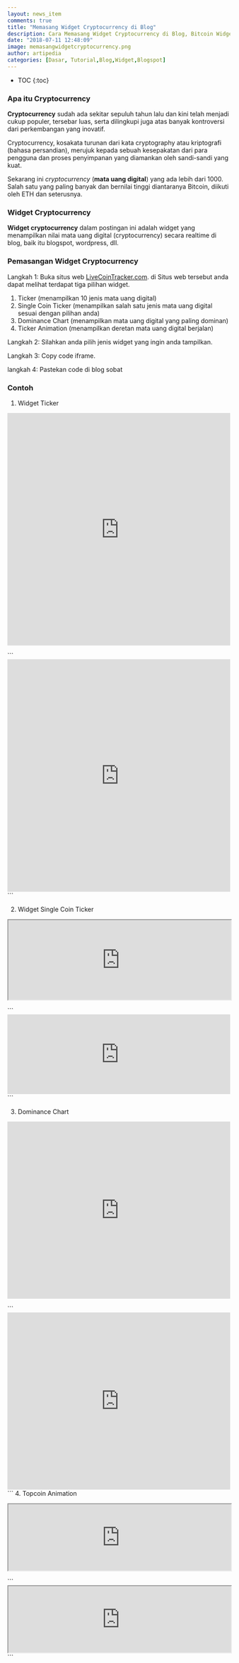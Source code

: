 ```yaml
---
layout: news_item
comments: true
title: "Memasang Widget Cryptocurrency di Blog"
description: Cara Memasang Widget Cryptocurrency di Blog, Bitcoin Widget, ETH, BCH dan cryptocurrency lainnya.
date: "2018-07-11 12:48:09"
image: memasangwidgetcryptocurrency.png
author: artipedia
categories: [Dasar, Tutorial,Blog,Widget,Blogspot]
---
```

* TOC
{:toc}

### Apa itu Cryptocurrency
**Cryptocurrency** sudah ada sekitar sepuluh tahun lalu dan kini telah menjadi cukup populer, tersebar luas, serta dilingkupi juga atas banyak kontroversi dari perkembangan yang inovatif.

Cryptocurrency, kosakata turunan dari kata cryptography atau kriptografi (bahasa persandian), merujuk kepada sebuah kesepakatan dari para pengguna dan proses penyimpanan yang diamankan oleh sandi-sandi yang kuat.

Sekarang ini *cryptocurrency* (**mata uang digital**) yang ada lebih dari 1000. Salah satu yang paling banyak dan bernilai tinggi diantaranya Bitcoin, diikuti oleh ETH dan seterusnya. 

### Widget Cryptocurrency
**Widget cryptocurrency** dalam postingan ini adalah widget yang menampilkan nilai mata uang digital (cryptocurrency) secara realtime di blog, baik itu blogspot, wordpress, dll.

### Pemasangan Widget Cryptocurrency

Langkah 1: Buka situs web [LiveCoinTracker.com](https://livecointrackers.com/en/cryptocurrency-widgets "Widget Cryptocurreny"). di Situs web tersebut anda dapat melihat terdapat tiga pilihan widget.
1. Ticker (menampilkan 10 jenis mata uang digital)
2. Single Coin Ticker (menampilkan salah satu jenis mata uang digital sesuai dengan pilihan anda)
3. Dominance Chart (menampilkan mata uang digital yang paling dominan)
4. Ticker Animation (menampilkan deretan mata uang digital berjalan)

Langkah 2: Silahkan anda pilih jenis widget yang ingin anda tampilkan.

Langkah 3: Copy code iframe.

langkah 4: Pastekan code di blog sobat 

### Contoh
1. Widget Ticker
<p>
<iframe src="https://livecointrackers.com/en/widget/ticker?hcolor=000000&tcolor=ffffff" style="width: 100%; overflow: hidden;scroll-behavior: unset;height: 525px;border: unset;"></iframe></p>
```
<iframe src="https://livecointrackers.com/en/widget/ticker?hcolor=000000&tcolor=ffffff" style="width: 100%; overflow: hidden;scroll-behavior: unset;height: 525px;border: unset;"></iframe>
```

2. Widget Single Coin Ticker
<p><iframe src="https://www.livecointrackers.com/en/widget/ticker/BTC?hcolor=000000&tcolor=ffffff" style="width: 100%; overflow: hidden;scroll-behavior: unset;height: 180px;"></iframe>
</p>
```
<iframe src="https://www.livecointrackers.com/en/widget/ticker/BTC?hcolor=000000&tcolor=ffffff" style="width: 100%; overflow: hidden;scroll-behavior: unset;height: 180px;border: unset;"></iframe>
```

3. Dominance Chart
<p>
<iframe src="https://www.livecointrackers.com/en/widget/dominance-chart" style="width: 100%; overflow: hidden;scroll-behavior: unset;height: 400px;border: unset;"></iframe>

</p>  
```
<iframe src="https://www.livecointrackers.com/en/widget/dominance-chart" style="width: 100%; overflow: hidden;scroll-behavior: unset;height: 400px;border: unset;"></iframe>
```
4. Topcoin Animation
<p>
<iframe src="https://www.livecointrackers.com/en/widget/topcoin?hcolor=fff&tcolor=222" style="width: 100%;"></iframe>

</p>  
```
<iframe src="https://www.livecointrackers.com/en/widget/topcoin?hcolor=fff&tcolor=222" style="width: 100%;"></iframe>
```

